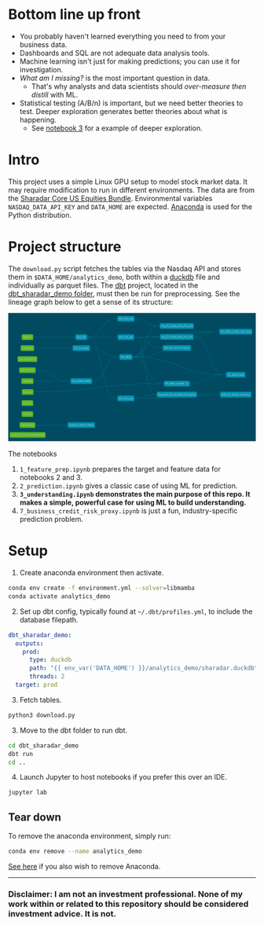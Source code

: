 # Bottom line up front
- You probably haven't learned everything you need to from your business data.
- Dashboards and SQL are not adequate data analysis tools.
- Machine learning isn't just for making predictions; you can use it for investigation.
- *What am I missing?* is the most important question in data.
  - That's why analysts and data scientists should *over-measure then distill* with ML.
- Statistical testing (A/B/n) is important, but we need better theories to test. Deeper exploration generates better theories about what is happening.
  - See [notebook 3](./3_understanding.ipynb) for a example of deeper exploration.

# Intro
This project uses a simple Linux GPU setup to model stock market data. It may require modification to run in different environments. The data are from the [Sharadar Core US Equities Bundle](https://data.nasdaq.com/databases/SFA). Environmental variables `NASDAQ_DATA_API_KEY` and `DATA_HOME` are expected. [Anaconda](https://www.anaconda.com/download) is used for the Python distribution.

# Project structure
The `download.py` script fetches the tables via the Nasdaq API and stores them in `$DATA_HOME/analytics_demo`, both within a [duckdb](https://www.duckdb.org) file and individually as parquet files. The [dbt](https://www.getdbt.com) project, located in the [dbt_sharadar_demo folder](./dbt_sharadar_demo), must then be run for preprocessing. See the lineage graph below to get a sense of its structure:

<img src="./images/dbt_lineage.png" alt="dbt lineage graph" width="1000"/>

The notebooks
1. `1_feature_prep.ipynb` prepares the target and feature data for notebooks 2 and 3.
2. `2_prediction.ipynb` gives a classic case of using ML for prediction.
3. **`3_understanding.ipynb` demonstrates the main purpose of this repo. It makes a simple, powerful case for using ML to build understanding.**
4. `7_business_credit_risk_proxy.ipynb` is just a fun, industry-specific prediction problem.

# Setup
1. Create anaconda environment then activate.
```bash
conda env create -f environment.yml --solver=libmamba
conda activate analytics_demo
```
2. Set up dbt config, typically found at `~/.dbt/profiles.yml`, to include the database filepath.
```yaml
dbt_sharadar_demo:
  outputs:
    prod:
      type: duckdb
      path: "{{ env_var('DATA_HOME') }}/analytics_demo/sharadar.duckdb"
      threads: 2
  target: prod
```
3. Fetch tables.
```python
python3 download.py
```
3. Move to the dbt folder to run dbt.
```bash
cd dbt_sharadar_demo
dbt run
cd ..
```
4. Launch Jupyter to host notebooks if you prefer this over an IDE.
```python
jupyter lab
```

## Tear down

To remove the anaconda environment, simply run:
```bash
conda env remove --name analytics_demo
```

[See here](https://docs.anaconda.com/anaconda/install/uninstall/) if you also wish to remove Anaconda.

---

### Disclaimer: **I am not an investment professional. None of my work within or related to this repository should be considered investment advice. It is not.**